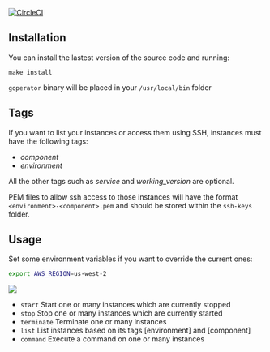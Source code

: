 [![CircleCI](https://circleci.com/gh/mgar/goperator.svg?style=shield)](https://circleci.com/gh/mgar/goperator)

## Installation

You can install the lastest version of the source code and running:

`make install`

`goperator` binary will be placed in your `/usr/local/bin` folder

## Tags

If you want to list your instances or access them using SSH, instances must have the following tags:

- *component*
- *environment*

All the other tags such as _service_ and _working_version_ are optional.

PEM files to allow ssh access to those instances will have the format `<environment>-<component>.pem` and should be stored within the `ssh-keys` folder.

## Usage

Set some environment variables if you want to override the current ones:

```Bash
export AWS_REGION=us-west-2
```

![](https://github.com/mgar/goperator/blob/master/doc/demo.gif)

- `start` Start one or many instances which are currently stopped
- `stop` Stop one or many instances which are currently started
- `terminate` Terminate one or many instances
- `list` List instances based on its tags [environment] and [component]
- `command` Execute a command on one or many instances
